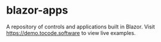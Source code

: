 # blazor-apps

A repository of controls and applications built in Blazor. Visit https://demo.tocode.software to view live examples.